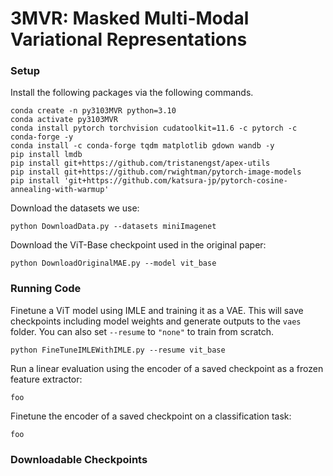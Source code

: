 # 3MVR: Masked Multi-Modal Variational Representations

### Setup
Install the following packages via the following commands.
```
conda create -n py3103MVR python=3.10
conda activate py3103MVR
conda install pytorch torchvision cudatoolkit=11.6 -c pytorch -c conda-forge -y
conda install -c conda-forge tqdm matplotlib gdown wandb -y
pip install lmdb
pip install git+https://github.com/tristanengst/apex-utils
pip install git+https://github.com/rwightman/pytorch-image-models
pip install 'git+https://github.com/katsura-jp/pytorch-cosine-annealing-with-warmup'
```
Download the datasets we use:
```
python DownloadData.py --datasets miniImagenet
```
Download the ViT-Base checkpoint used in the original paper:
```
python DownloadOriginalMAE.py --model vit_base
```

### Running Code
Finetune a ViT model using IMLE and training it as a VAE. This will save checkpoints including model weights and generate outputs to the `vaes` folder. You can also set `--resume` to `"none"` to train from scratch.
```
python FineTuneIMLEWithIMLE.py --resume vit_base
```
Run a linear evaluation using the encoder of a saved checkpoint as a frozen feature extractor:
```
foo
```
Finetune the encoder of a saved checkpoint on a classification task:
```
foo
```

### Downloadable Checkpoints
